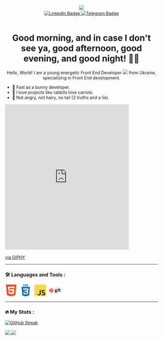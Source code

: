 <div id="header" align="center">
  <img src="https://media.tenor.com/3svQvAK_4QIAAAAd/the-secret-life-of-pets-snowball.gif"  width="100"/>

  <div id="badges">
  <a href="your-linkedin-URL">
    <img src="https://img.shields.io/badge/LinkedIn-orange?style=for-the-badge&logo=linkedin&logoColor=white" alt="LinkedIn Badge"/>
  </a>
  <a href="your-twitter-URL">
    <img src="https://img.shields.io/badge/Telegram-orange?style=for-the-badge&logo=twitter&logoColor=white" alt="Telegram Badge"/>
  </a>
</div>

<img src="https://komarev.com/ghpvc/?username=AnngryBunny&style=flat-square&color=orange" alt=""/>

<h1>
  Good morning, and in case I don't see ya, good afternoon, good evening, and good night! 👋🏻
</h1>

Hello, World! I am a young energetic Front End Developer <img src="https://media.tenor.com/pBdSZujHiacAAAAC/tkthao219-bunny.gif" width="80"> from Ukraine, specializing in Front End development.
</div>

<div id="main" align="left"> 

- 🐰 Fast as a bunny developer.
- 🥕 I love projects like rabbits love carrots.
- 💢 Not angry, not hairy, no tail (2 truths and a lie).  
</div>

<iframe src="https://giphy.com/embed/f0SFw1gXlmkc8" width="408" height="480" frameBorder="0" class="giphy-embed" allowFullScreen></iframe><p><a href="https://giphy.com/gifs/computer-rabbit-working-f0SFw1gXlmkc8">via GIPHY</a></p>

---

### :hammer_and_wrench: Languages and Tools :

<div>
 <img src="https://github.com/devicons/devicon/blob/master/icons/html5/html5-original.svg" title="HTML5" alt="HTML" width="40" height="40"/>&nbsp;
 <img src="https://github.com/devicons/devicon/blob/master/icons/css3/css3-plain-wordmark.svg"  title="CSS3" alt="CSS" width="40" height="40"/>&nbsp;
 <img src="https://github.com/devicons/devicon/blob/master/icons/javascript/javascript-original.svg" title="JavaScript" alt="JavaScript" width="40" height="40"/>&nbsp;
 <img src="https://github.com/devicons/devicon/blob/master/icons/git/git-original-wordmark.svg" title="Git" **alt="Git" width="40" height="40"/>&nbsp;
</div>

---

### :fire: My Stats :

[![GitHub Streak](https://github-readme-streak-stats.herokuapp.com?user=anngrybunny&theme=shadow-orange&card_width=1100)](https://git.io/streak-stats)

<a href="https://github.com/anuraghazra/github-readme-stats">
  <img height=200 align="center" src="https://github-readme-stats.vercel.app/api?username=anngrybunny" />
</a>
<a href="https://github.com/anuraghazra/convoychat">
  <img height=200 align="center" src="https://github-readme-stats.vercel.app/api/top-langs?username=anngrybunny&layout=compact&langs_count=8&card_width=320" />
</a>
